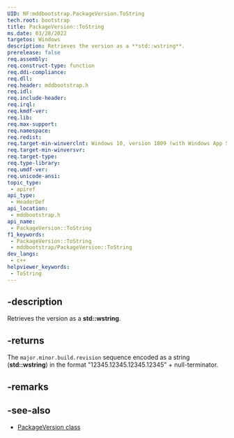 ```yaml
---
UID: NF:mddbootstrap.PackageVersion.ToString
tech.root: bootstrap
title: PackageVersion::ToString
ms.date: 03/28/2022
targetos: Windows
description: Retrieves the version as a **std::wstring**.
prerelease: false
req.assembly: 
req.construct-type: function
req.ddi-compliance: 
req.dll: 
req.header: mddbootstrap.h
req.idl: 
req.include-header: 
req.irql: 
req.kmdf-ver: 
req.lib: 
req.max-support: 
req.namespace: 
req.redist: 
req.target-min-winverclnt: Windows 10, version 1809 (with Windows App SDK version 1.1 Stable or later)
req.target-min-winversvr: 
req.target-type: 
req.type-library: 
req.umdf-ver: 
req.unicode-ansi: 
topic_type:
 - apiref
api_type:
 - HeaderDef
api_location:
 - mddbootstrap.h
api_name:
 - PackageVersion::ToString
f1_keywords:
 - PackageVersion::ToString
 - mddbootstrap/PackageVersion::ToString
dev_langs:
 - c++
helpviewer_keywords:
 - ToString
---
```


## -description

Retrieves the version as a **std::wstring**.

## -returns

The `major.minor.build.revision` sequence encoded as a string (**std::wstring**) in the format "12345.12345.12345.12345" + null-terminator.

## -remarks

## -see-also

* [PackageVersion class](nl-mddbootstrap-packageversion.md)
